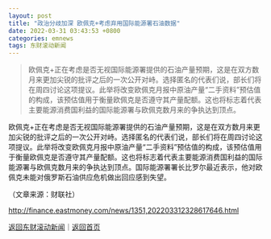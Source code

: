 ```yaml
---
layout: post
title: "政治分歧加深 欧佩克+考虑弃用国际能源署石油数据"
date: 2022-03-31 03:43:53 +0800
categories: emnews
tags: 东财滚动新闻
---
```

> 欧佩克+正在考虑是否无视国际能源署提供的石油产量预期，这是在双方数月来更加尖锐的批评之后的一次公开对峙。选择匿名的代表们说，部长们将在周四讨论这项提议。此举将改变欧佩克月报中原油产量“二手资料”预估值的构成，该预估值用于衡量欧佩克是否遵守其产量配额。这也将标志着代表主要能源消费国利益的国际能源署与欧佩克数月来的争执达到顶点。

<p>欧佩克+正在考虑是否无视国际能源署提供的石油产量预期，这是在双方数月来更加尖锐的批评之后的一次公开对峙。选择匿名的代表们说，部长们将在周四讨论这项提议。此举将改变欧佩克月报中原油产量“二手资料”预估值的构成，该预估值用于衡量欧佩克是否遵守其产量配额。这也将标志着代表主要能源消费国利益的国际能源署与欧佩克数月来的争执达到顶点。国际能源署署长比罗尔最近表示，他对欧佩克未能对俄罗斯石油供应危机做出回应感到失望。</p><p class="em_media">（文章来源：财联社）</p>

<http://finance.eastmoney.com/news/1351,202203312328617646.html>

[返回东财滚动新闻](//finews.withounder.com/emnews/)｜[返回首页](//finews.withounder.com/)